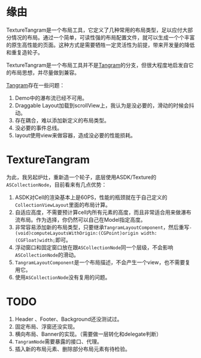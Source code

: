 # 缘由

TextureTangram是一个布局工具，它定义了几种常用的布局类型，足以应付大部分情况的布局。通过一个简单，可读性强的布局配置文件，就可以生成一个个丰富的原生高性能的页面。这种方式是需要牺牲一定灵活性为前提，带来开发量的降低和重复造轮子。

TextureTangram是一个布局工具并不是[Tangram](https://github.com/alibaba/Tangram-iOS)的分支，但很大程度地启发自它的布局思想，并尽量做到兼容。

[Tangram](https://github.com/alibaba/Tangram-iOS)存在一些问题：
1. Demo中的瀑布流已经不可用。
2. Draggable Layout加载到scrollView上，我认为是没必要的，滑动的时候会抖动。
3. 存在耦合，难以添加新定义的布局类型。
4. 没必要的事件总线。
5. layout使用view来做容器，造成没必要的性能损耗。 

# TextureTangram
为此，我另起炉灶，重新造一个轮子，底层使用ASDK/Texture的`ASCollectionNode`，目前看来有几点优势：
1. ASDK对Cell的渲染基本上是60PS，性能的瓶颈就在于自己定义的`CollectionViewLayout`里面的布局计算。
2. 自适应高度，不需要预计算cell内所有元素的高度，而且非常适合用来做瀑布流布局。作为选择，你仍然可以自己在Model指定高度。
3. 非常容易添加新的布局类型，只要继承`TangramLayoutComponent`，然后重写`- (void)computeLayoutsWithOrigin:(CGPoint)origin width:(CGFloat)width;`即可。
4. 浮动窗口和固定窗口放在跟`ASCollectionNode`同一个层级，不会影响`ASCollectionNode`的滑动。
5. `TangramLayoutComponent`是一个布局描述，不会产生一个view，也不需要复用它。
6. 使用`ASCollectionNode`没有复用的问题。

# TODO
1. Header 、Footer、Background还没测试过。
2. 固定布局、浮窗还没实现。
3. 横向布局、Banner的实现。（需要做一层转化和delegate判断）
4. `TangramNode`需要暴露的接口、代理。
5. 插入新的布局元素、删除部分布局元素有待检验。
